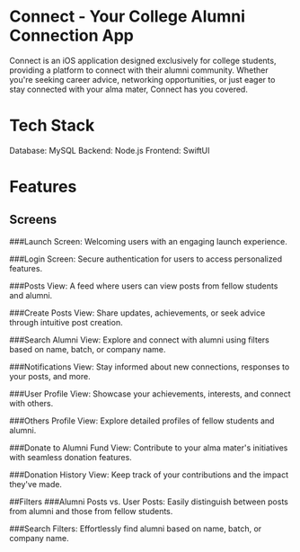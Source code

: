 # Connect - Your College Alumni Connection App
Connect is an iOS application designed exclusively for college students, providing a platform to connect with their alumni community. Whether you're seeking career advice, networking opportunities, or just eager to stay connected with your alma mater, Connect has you covered.

# Tech Stack
Database: MySQL
Backend: Node.js
Frontend: SwiftUI

# Features
## Screens

###Launch Screen:
Welcoming users with an engaging launch experience.

###Login Screen:
Secure authentication for users to access personalized features.

###Posts View:
A feed where users can view posts from fellow students and alumni.

###Create Posts View:
Share updates, achievements, or seek advice through intuitive post creation.

###Search Alumni View:
Explore and connect with alumni using filters based on name, batch, or company name.

###Notifications View:
Stay informed about new connections, responses to your posts, and more.

###User Profile View:
Showcase your achievements, interests, and connect with others.

###Others Profile View:
Explore detailed profiles of fellow students and alumni.

###Donate to Alumni Fund View:
Contribute to your alma mater's initiatives with seamless donation features.

###Donation History View:
Keep track of your contributions and the impact they've made.

##Filters
###Alumni Posts vs. User Posts:
Easily distinguish between posts from alumni and those from fellow students.

###Search Filters:
Effortlessly find alumni based on name, batch, or company name.
